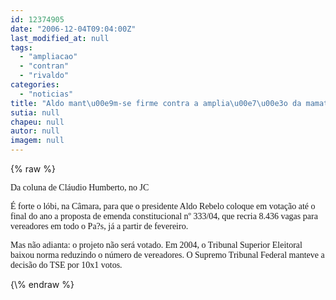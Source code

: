 ```yaml
---
id: 12374905
date: "2006-12-04T09:04:00Z"
last_modified_at: null
tags:
  - "ampliacao"
  - "contran"
  - "rivaldo"
categories:
  - "noticias"
title: "Aldo mant\u00e9m-se firme contra a amplia\u00e7\u00e3o da mamata nos munic?pios"
sutia: null
chapeu: null
autor: null
imagem: null
---
```

{\% raw %}
<p><P><FONT face=Verdana>Da coluna de Cláudio Humberto, no JC</FONT></P></p>
<p><P><FONT face=Verdana>É forte o lóbi, na Câmara, para que o presidente Aldo Rebelo coloque em votação até o final do ano a proposta de emenda constitucional nº 333/04, que recria 8.436 vagas para vereadores em todo o Pa?s, já a partir de fevereiro. </FONT></P></p>
<p><P><FONT face=Verdana>Mas não adianta: o projeto não será votado. Em 2004, o Tribunal Superior Eleitoral baixou norma reduzindo o número de vereadores. O Supremo Tribunal Federal manteve a decisão do TSE por 10x1 votos.<BR></FONT></P> </p>
{\% endraw %}